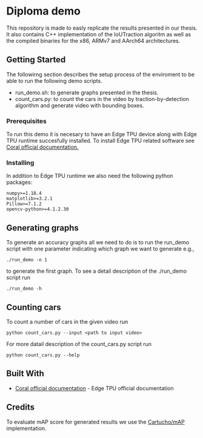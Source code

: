 # Diploma demo

This repository is made to easly replicate the results presented in our thesis. It also contains C++ implementation 
of the IoUTraction algoritm as well as the compiled binaries for the x86, ARMv7 and AArch64 architectures.

## Getting Started

The followirng section describes the setup process of the enviroment to be able to run the following demo scripts.
* run_demo.sh: to generate graphs presented in the thesis.
* count_cars.py: to count the cars in the video by traction-by-detection algorithm and generate video with bounding boxes.

### Prerequisites

To run this demo it is necesary to have an Edge TPU device along with Edge TPU runtime succesfully installed.
To install Edge TPU related software see [Coral official documentation.](https://coral.ai/docs/accelerator/get-started)


### Installing

In addition to Edge TPU runtime we also need the following python packages:

```
numpy>=1.18.4
matplotlib>=3.2.1
Pillow>=7.1.2
opencv-python>=4.1.2.30
```

## Generating graphs

To generate an accuracy graphs all we need to do is to run the run_demo script with one parameter indicating which graph we want to generate e.g.,

```
./run_demo -n 1
```
to generate the first graph.
To see a detail description of the ./run_demo script run

```
./run_demo -h
```

## Counting cars

To count a number of cars in the given video run 

```
python count_cars.py --input <path to input video>
```

For more datail description of the count_cars.py script run

```
python count_cars.py --help
```

## Built With

* [Coral official documentation](https://coral.ai/docs/accelerator/get-started) - Edge TPU official documentation

## Credits
To evaluate mAP score for generated results we use the [Cartucho/mAP](https://github.com/Cartucho/mAP) implementation.

